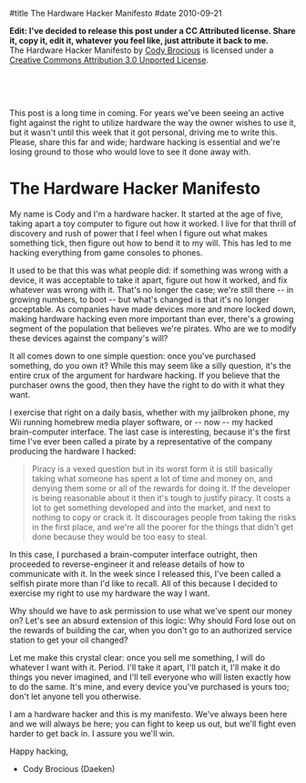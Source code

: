 #title The Hardware Hacker Manifesto
#date 2010-09-21

**Edit: I've decided to release this post under a CC Attributed license. Share it, copy it, edit it, whatever you feel like, just attribute it back to me.**  
The Hardware Hacker Manifesto by [Cody Brocious][2] is licensed under a [Creative Commons Attribution 3.0 Unported License][3].

 [2]: http://daeken.com/the-hardware-hacker-manifesto
 [3]: http://creativecommons.org/licenses/by/3.0/

 

 

This post is a long time in coming. For years we've been seeing an active fight against the right to utilize hardware the way the owner wishes to use it, but it wasn't until this week that it got personal, driving me to write this. Please, share this far and wide; hardware hacking is essential and we're losing ground to those who would love to see it done away with.

# The Hardware Hacker Manifesto

My name is Cody and I'm a hardware hacker. It started at the age of five, taking apart a toy computer to figure out how it worked. I live for that thrill of discovery and rush of power that I feel when I figure out what makes something tick, then figure out how to bend it to my will. This has led to me hacking everything from game consoles to phones.

It used to be that this was what people did: if something was wrong with a device, it was acceptable to take it apart, figure out how it worked, and fix whatever was wrong with it. That's no longer the case; we're still there -- in growing numbers, to boot -- but what's changed is that it's no longer acceptable. As companies have made devices more and more locked down, making hardware hacking even more important than ever, there's a growing segment of the population that believes we're pirates. Who are we to modify these devices against the company's will?

It all comes down to one simple question: once you've purchased something, do you own it? While this may seem like a silly question, it's the entire crux of the argument for hardware hacking. If you believe that the purchaser owns the good, then they have the right to do with it what they want.

I exercise that right on a daily basis, whether with my jailbroken phone, my Wii running homebrew media player software, or -- now -- my hacked brain-computer interface. The last case is interesting, because it's the first time I've ever been called a pirate by a representative of the company producing the hardware I hacked:

> Piracy is a vexed question but in its worst form it is still basically taking what someone has spent a lot of time and money on, and denying them some or all of the rewards for doing it. If the developer is being reasonable about it then it's tough to justify piracy. It costs a lot to get something developed and into the market, and next to nothing to copy or crack it. It discourages people from taking the risks in the first place, and we're all the poorer for the things that didn't get done because they would be too easy to steal.

In this case, I purchased a brain-computer interface outright, then proceeded to reverse-engineer it and release details of how to communicate with it. In the week since I released this, I've been called a selfish pirate more than I'd like to recall. All of this because I decided to exercise my right to use my hardware the way I want.

Why should we have to ask permission to use what we've spent our money on? Let's see an absurd extension of this logic: Why should Ford lose out on the rewards of building the car, when you don't go to an authorized service station to get your oil changed?

Let me make this crystal clear: once you sell me something, I will do whatever I want with it. Period. I'll take it apart, I'll patch it, I'll make it do things you never imagined, and I'll tell everyone who will listen exactly how to do the same. It's mine, and every device you've purchased is yours too; don't let anyone tell you otherwise.

I am a hardware hacker and this is my manifesto. We've always been here and we will always be here; you can fight to keep us out, but we'll fight even harder to get back in. I assure you we'll win.

Happy hacking,   
- Cody Brocious (Daeken)

 

 
